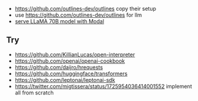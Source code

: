 - https://github.com/outlines-dev/outlines copy their setup
- use https://github.com/outlines-dev/outlines for llm
- [serve LLaMA 70B model with Modal](https://twitter.com/hamelhusain/status/1688611977474846720)

## Try

- https://github.com/KillianLucas/open-interpreter
- https://github.com/openai/openai-cookbook
- https://github.com/daijro/hrequests
- https://github.com/huggingface/transformers
- https://github.com/leptonai/leptonai-sdk
- https://twitter.com/migtissera/status/1725954036414001552 implement all from scratch
